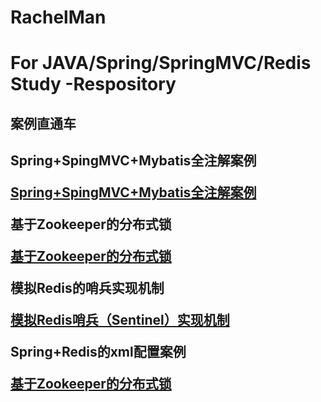 # RachelMan
<h1>For JAVA/Spring/SpringMVC/Redis Study -Respository </h1>
<h2>案例直通车<h2>
<div>
    <p>Spring+SpingMVC+Mybatis全注解案例</p>
    <a href="https://github.com/ruizhangtwite/RachelMan/tree/master/AnnotationConfigLession">Spring+SpingMVC+Mybatis全注解案例<a>
    <p>基于Zookeeper的分布式锁</p>
    <a href="https://github.com/ruizhangtwite/RachelMan/tree/master/DistributeLock">基于Zookeeper的分布式锁</a>
    <p>模拟Redis的哨兵实现机制</p>
    <a href="https://github.com/ruizhangtwite/RachelMan/tree/master/MyRedisClient">模拟Redis哨兵（Sentinel）实现机制<a>
    <p>Spring+Redis的xml配置案例</p>
    <a href="https://github.com/ruizhangtwite/RachelMan/tree/master/SpringRedisDemo">基于Zookeeper的分布式锁</a>
</div>
